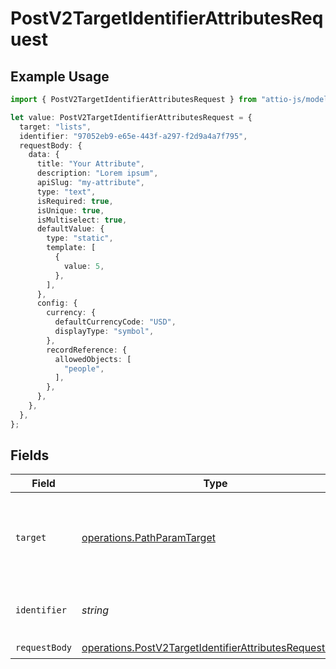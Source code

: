 # PostV2TargetIdentifierAttributesRequest

## Example Usage

```typescript
import { PostV2TargetIdentifierAttributesRequest } from "attio-js/models/operations";

let value: PostV2TargetIdentifierAttributesRequest = {
  target: "lists",
  identifier: "97052eb9-e65e-443f-a297-f2d9a4a7f795",
  requestBody: {
    data: {
      title: "Your Attribute",
      description: "Lorem ipsum",
      apiSlug: "my-attribute",
      type: "text",
      isRequired: true,
      isUnique: true,
      isMultiselect: true,
      defaultValue: {
        type: "static",
        template: [
          {
            value: 5,
          },
        ],
      },
      config: {
        currency: {
          defaultCurrencyCode: "USD",
          displayType: "symbol",
        },
        recordReference: {
          allowedObjects: [
            "people",
          ],
        },
      },
    },
  },
};
```

## Fields

| Field                                                                                                                            | Type                                                                                                                             | Required                                                                                                                         | Description                                                                                                                      | Example                                                                                                                          |
| -------------------------------------------------------------------------------------------------------------------------------- | -------------------------------------------------------------------------------------------------------------------------------- | -------------------------------------------------------------------------------------------------------------------------------- | -------------------------------------------------------------------------------------------------------------------------------- | -------------------------------------------------------------------------------------------------------------------------------- |
| `target`                                                                                                                         | [operations.PathParamTarget](../../models/operations/pathparamtarget.md)                                                         | :heavy_check_mark:                                                                                                               | Whether the attribute is to be created on an object or a list.                                                                   | lists                                                                                                                            |
| `identifier`                                                                                                                     | *string*                                                                                                                         | :heavy_check_mark:                                                                                                               | N/A                                                                                                                              | 97052eb9-e65e-443f-a297-f2d9a4a7f795                                                                                             |
| `requestBody`                                                                                                                    | [operations.PostV2TargetIdentifierAttributesRequestBody](../../models/operations/postv2targetidentifierattributesrequestbody.md) | :heavy_check_mark:                                                                                                               | N/A                                                                                                                              |                                                                                                                                  |